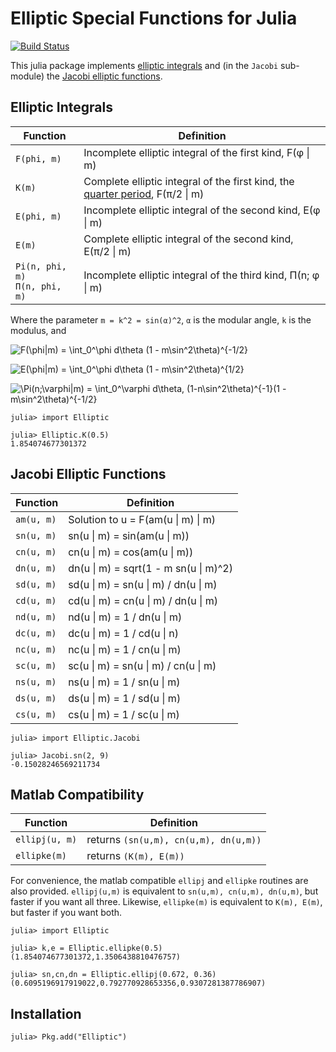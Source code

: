 Elliptic Special Functions for Julia
====================================

[![Build Status](https://travis-ci.org/nolta/Elliptic.jl.svg?branch=master)](https://travis-ci.org/nolta/Elliptic.jl)

This julia package implements
[elliptic integrals](https://en.wikipedia.org/wiki/Elliptic_integral) and
(in the `Jacobi` sub-module) the
[Jacobi elliptic functions](https://en.wikipedia.org/wiki/Jacobi_elliptic_functions).

Elliptic Integrals
------------------

|Function | Definition |
| --- | --- |
| `F(phi, m)` | Incomplete elliptic integral of the first kind, F(φ \| m) |
| `K(m)` | Complete elliptic integral of the first kind, the [quarter period](https://en.wikipedia.org/wiki/Quarter_period), F(π/2 \| m) |
| `E(phi, m)` |  Incomplete elliptic integral of the second kind, E(φ \| m) |
| `E(m)` |  Complete elliptic integral of the second kind, E(π/2 \| m) |
| `Pi(n, phi, m)` <br> `Π(n, phi, m)` | Incomplete elliptic integral of the third kind, Π(n; φ \| m) |

Where the parameter `m = k^2 = sin(α)^2`, `α` is the modular angle, `k` is the modulus, and

![F(\phi|m) = \int_0^\phi d\theta (1 - m\sin^2\theta)^{-1/2}](http://mathurl.com/av9eou5.png)

![E(\phi|m) = \int_0^\phi d\theta (1 - m\sin^2\theta)^{1/2}](http://mathurl.com/al2zsok.png)

![\Pi(n;\varphi|m) = \int_0^\varphi d\theta\, (1-n\sin^2\theta)^{-1}(1 - m\sin^2\theta)^{-1/2}](http://mathurl.com/bzsx5tw.png)

```jlcon
julia> import Elliptic

julia> Elliptic.K(0.5)
1.854074677301372
```

Jacobi Elliptic Functions
-------------------------

|Function | Definition |
| --- | --- |
| `am(u, m)` | Solution to u = F(am(u \| m)  \| m) |
| `sn(u, m)` | sn(u \| m) = sin(am(u \| m)) |
| `cn(u, m)` | cn(u \| m) = cos(am(u \| m)) |
| `dn(u, m)` | dn(u \| m) = sqrt(1 - m sn(u \| m)^2) |
| `sd(u, m)` | sd(u \| m) = sn(u \| m) / dn(u \| m) |
| `cd(u, m)` | cd(u \| m) = cn(u \| m) / dn(u \| m) |
| `nd(u, m)` | nd(u \| m) = 1 / dn(u \| m) |
| `dc(u, m)` | dc(u \| m) = 1 / cd(u \| n) |
| `nc(u, m)` | nc(u \| m) = 1 / cn(u \| m) |
| `sc(u, m)` | sc(u \| m) = sn(u \| m) / cn(u \| m)|
| `ns(u, m)` | ns(u \| m) = 1 / sn(u \| m) |
| `ds(u, m)` | ds(u \| m) = 1 / sd(u \| m)|
| `cs(u, m)` | cs(u \| m) = 1 / sc(u \| m)|


```jlcon
julia> import Elliptic.Jacobi

julia> Jacobi.sn(2, 9)
-0.15028246569211734
```

Matlab Compatibility
--------------------

|Function | Definition |
| --- | --- |
| `ellipj(u, m)` | returns `(sn(u,m), cn(u,m), dn(u,m))` |
| `ellipke(m)` | returns `(K(m), E(m))` |



For convenience, the matlab compatible `ellipj` and `ellipke` routines are
also provided. `ellipj(u,m)` is equivalent to `sn(u,m), cn(u,m), dn(u,m)`,
but faster if you want all three. Likewise, `ellipke(m)` is equivalent to
`K(m), E(m)`, but faster if you want both.

```jlcon
julia> import Elliptic

julia> k,e = Elliptic.ellipke(0.5)
(1.854074677301372,1.3506438810476757)

julia> sn,cn,dn = Elliptic.ellipj(0.672, 0.36)
(0.6095196917919022,0.792770928653356,0.9307281387786907)
```

Installation
------------

```jlcon
julia> Pkg.add("Elliptic")
```
